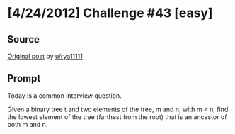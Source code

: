 # [4/24/2012] Challenge #43 [easy]

## Source

[Original post](https://old.reddit.com/r/dailyprogrammer/comments/sq3p9/4242012_challenge_43_easy/) by [u/rya11111](https://old.reddit.com/user/rya11111)

## Prompt

Today is a common interview question.

Given a binary tree t and two elements of the tree, m and n, with m < n, find the lowest element of the tree (farthest from the root) that is an ancestor of both m and n.

